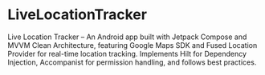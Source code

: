 # LiveLocationTracker
Live Location Tracker – An Android app built with Jetpack Compose and MVVM Clean Architecture, featuring Google Maps SDK and Fused Location Provider for real-time location tracking. Implements Hilt for Dependency Injection, Accompanist for permission handling, and follows best practices.
